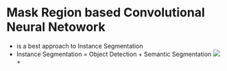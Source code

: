 # Mask Region based Convolutional Neural Netowork
- is  a best approach to Instance Segmentation
- Instance Segmentation = Object Detection + Semantic Segmentation
![](https://cdn-images-1.medium.com/max/1600/1*0T9gJQre00Mol0B1ATaHdA.gif) + ![]()
